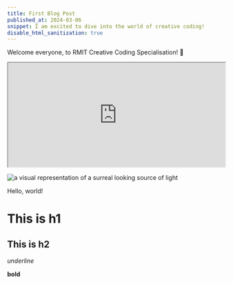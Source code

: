 ```yaml
---
title: First Blog Post
published_at: 2024-03-06
snippet: I am excited to dive into the world of creative coding!
disable_html_sanitization: true
---
```


Welcome everyone, to RMIT Creative Coding Specialisation! 🚀

<iframe src="https://editor.p5js.org/capogreco/full/-B11g3Uth" width="100%" height="242px"></iframe>

![a visual representation of a surreal looking source of light](/240306_first_post/cool2.png) 

Hello, world!

# This is h1

## This is h2

_underline_

**bold**
